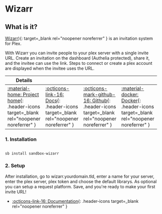 # Wizarr

## What is it?

[Wizarr](https://github.com/Wizarrrr/wizarr)){: target=_blank rel="noopener noreferrer" } is an invitation system for Plex.

With Wizarr you can invite people to your plex server with a single invite URL. Create an invitation on the dashboard (Authelia protected), share it, and the invitee can use the link. Steps to connect or create a plex account are displayed when the invitee uses the URL.

| Details     |             |             |             |
|-------------|-------------|-------------|-------------|
| [:material-home: Project home](https://github.com/Wizarrrr/wizarr){: .header-icons target=_blank rel="noopener noreferrer" } | [:octicons-link-16: Docs](https://github.com/Wizarrrr/wizarr){: .header-icons target=_blank rel="noopener noreferrer" } | [:octicons-mark-github-16: Github](https://github.com/Wizarrrr/wizarr){: .header-icons target=_blank rel="noopener noreferrer" } | [:material-docker: Docker](ghcr.io/wizarrrr/wizarr){: .header-icons target=_blank rel="noopener noreferrer" }|

### 1. Installation

``` shell

sb install sandbox-wizarr

```

### 2. Setup

After installation, go to wizarr.yourdomain.tld, enter a name for your server, enter the plex server, plex token and choose the default librarys. As optional you can setup a request platform. Save, and you're ready to make your first invite URL!

- [:octicons-link-16: Documentation](https://github.com/Wizarrrr/wizarr){: .header-icons target=_blank rel="noopener noreferrer" }
